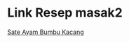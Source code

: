 # Link Resep masak2
[Sate Ayam Bumbu Kacang](https://github.com/RaditaCode/masak/blob/main/sate_ayam.md)<br>
